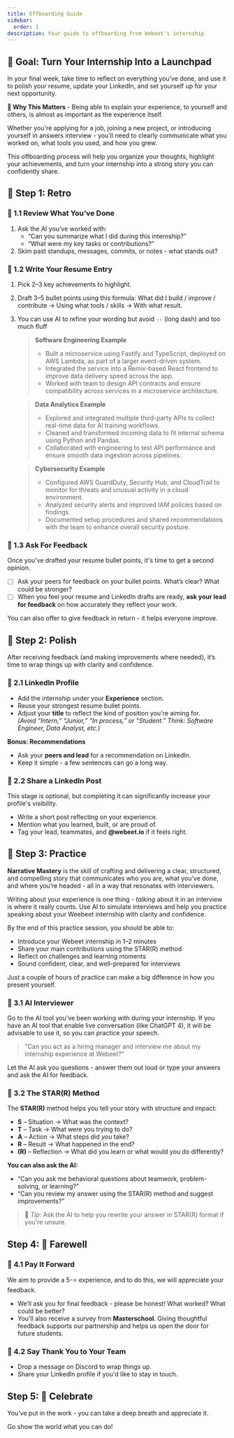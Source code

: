 ```yaml
---
title: Offboarding Guide
sidebar:
  order: 1
description: Your guide to offboarding from Webeet's internship
---
```


## 🎯 Goal: Turn Your Internship Into a Launchpad

In your final week, take time to reflect on everything you’ve done, and use it to polish your resume, update your LinkedIn, and set yourself up for your next opportunity.

**🔰 Why This Matters** - Being able to explain your experience, to yourself and others, is almost as important as the experience itself.

Whether you're applying for a job, joining a new project, or introducing yourself in answers interview - you’ll need to clearly communicate what you worked on, what tools you used, and how you grew.

This offboarding process will help you organize your thoughts, highlight your achievements, and turn your internship into a strong story you can confidently share.

## 🔎 Step 1: Retro

### 🔹 1.1 Review What You’ve Done

1. Ask the AI you’ve worked with:
   - “Can you summarize what I did during this internship?”
   - “What were my key tasks or contributions?”
2. Skim past standups, messages, commits, or notes - what stands out?

### 🔹 1.2 Write Your Resume Entry

1. Pick 2–3 key achievements to highlight.

2. Draft 3–5 bullet points using this formula: What did I build / improve / contribute → Using what tools / skills → With what result.

3. You can use AI to refine your wording but avoid `--` (long dash) and too much fluff

   > **Software Engineering Example**
   >
   > - Built a microservice using Fastify and TypeScript, deployed on AWS Lambda, as part of a larger event-driven system.
   > - Integrated the service into a Remix-based React frontend to improve data delivery speed across the app.
   > - Worked with team to design API contracts and ensure compatibility across services in a microservice architecture.

   > **Data Analytics Example**
   >
   > - Explored and integrated multiple third-party APIs to collect real-time data for AI training workflows.
   > - Cleaned and transformed incoming data to fit internal schema using Python and Pandas.
   > - Collaborated with engineering to test API performance and ensure smooth data ingestion across pipelines.

   > **Cybersecurity Example**
   >
   > - Configured AWS GuardDuty, Security Hub, and CloudTrail to monitor for threats and unusual activity in a cloud environment.
   > - Analyzed security alerts and improved IAM policies based on findings.
   > - Documented setup procedures and shared recommendations with the team to enhance overall security posture.

### 🔹 1.3 Ask For Feedback

Once you’ve drafted your resume bullet points, it's time to get a second opinion.

- [ ] Ask your peers for feedback on your bullet points. What’s clear? What could be stronger?
- [ ] When you feel your resume and LinkedIn drafts are ready, **ask your lead for feedback** on how accurately they reflect your work.

You can also offer to give feedback in return - it helps everyone improve.

## 💅 Step 2: Polish

After receiving feedback (and making improvements where needed), it’s time to wrap things up with clarity and confidence.

### 🔹 2.1 LinkedIn Profile

- Add the internship under your **Experience** section.
- Reuse your strongest resume bullet points.
- Adjust your **title** to reflect the kind of position you're aiming for.  
  _(Avoid “Intern,” “Junior,” “In process,” or “Student.” Think: Software Engineer, Data Analyst, etc.)_

**Bonus: Recommendations**

- Ask your **peers and lead** for a recommendation on LinkedIn.
- Keep it simple - a few sentences can go a long way.

### 🔹 2.2 Share a LinkedIn Post

This stage is optional, but completing it can significantly increase your profile's visibility.

- Write a short post reflecting on your experience.
- Mention what you learned, built, or are proud of.
- Tag your lead, teammates, and **@webeet.io** if it feels right.

## 🧠 Step 3: Practice

**Narrative Mastery** is the skill of crafting and delivering a clear, structured, and compelling story that communicates who you are, what you’ve done, and where you’re headed - all in a way that resonates with interviewers.

Writing about your experience is one thing - _talking_ about it in an interview is where it really counts. Use AI to simulate interviews and help you practice speaking about your Weebeet internship with clarity and confidence.

By the end of this practice session, you should be able to:

- Introduce your Webeet internship in 1–2 minutes
- Share your main contributions using the STAR(R) method
- Reflect on challenges and learning moments
- Sound confident, clear, and well-prepared for interviews

Just a couple of hours of practice can make a big difference in how you present yourself.

### 🔹 3.1 AI Interviewer

Go to the AI tool you've been working with during your internship. If you have an AI tool that enable live conversation (like ChatGPT 4), it will be advisable to use it, so you can practice your speech.

> "Can you act as a hiring manager and interview me about my internship experience at Webeet?"

Let the AI ask you questions - answer them out loud or type your answers and ask the AI for feedback.

### 🔹 3.2 The STAR(R) Method

The **STAR(R)** method helps you tell your story with structure and impact:

- **S** – Situation → What was the context?
- **T** – Task → What were you trying to do?
- **A** – Action → What steps did _you_ take?
- **R** – Result → What happened in the end?
- **(R)** – Reflection → What did you learn or what would you do differently?

**You can also ask the AI:**

- “Can you ask me behavioral questions about teamwork, problem-solving, or learning?”
- “Can you review my answer using the STAR(R) method and suggest improvements?”

> 📝 _Tip:_ Ask the AI to help you rewrite your answer in STAR(R) format if you're unsure.

## Step 4: 👋 Farewell

### 🔹 4.1 Pay It Forward

We aim to provide a 5-⭐️ experience, and to do this, we will appreciate your feedback.

- We’ll ask you for final feedback - please be honest! What worked? What could be better?
- You’ll also receive a survey from **Masterschool**. Giving thoughtful feedback supports our partnership and helps us open the door for future students.

### 🔹 4.2 Say Thank You to Your Team

- Drop a message on Discord to wrap things up.
- Share your LinkedIn profile if you'd like to stay in touch.

## Step 5: 🎉 Celebrate

You’ve put in the work - you can take a deep breath and appreciate it.

Go show the world what you can do!
